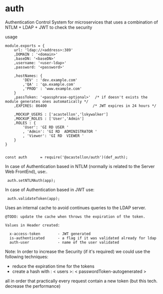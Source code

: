 # auth
Authentication Control System for microservices that uses a combination of 
NTLM + LDAP + JWT to check  the security

usage

    module.exports = {
        url: 'ldap://<address>:389'
        ,DOMAIN : '<domain>'
        ,baseDN: '<baseDN>'
        ,username: '<user-ldap>'
        ,password: '<password>'
    
        ,hostNames: {
            'DEV' : 'dev.example.com'
            ,'QA' : 'qa.example.com'
            ,'PROD' : 'www.example.com'
        }
        ,passToken: '<passphrase-optional>'  /* if doesn't exists the module generates ones automatically */
        ,EXPIRES: 86400                     /* JWT expires in 24 hours */
        
        ,MOCKUP_USERS : ['acastellon','lskywalker']
        ,MOCKUP_ROLES : ['User','Admin']
        ,ROLES : {
            'User': 'GI RD USER '
            , 'Admin': 'GI RD  ADMINISTRATOR '
            , 'Viewer': 'GI RD  VIEWER '
        }
    }


    const auth      = require('@acastellon/auth')(def_auth);
    
In case of Authentication based in NTLM (normally is related to the Server Web FrontEnd), use:.

     auth.setNTLMAuth(app);
     
In case of Authentication based in JWT use:

     auth.validateToken(app);

Uses an internal cache to avoid continues queries to the LDAP server. 

    @TODO: update the cache when throws the expiration of the token.      
    
    Values in Header created:
    
      x-access-token        - JWT generated 
      is-authenticated      - a flag if it was validated already for ldap 
      auth-user             - name of the user validated
    
Note: In order to increase the Security (if it's required) we could use the following techniques:
     
 - reduce the expiration time for the tokens
 - create a hash with : < users >: < passwordToken-autogenerated > 
     
all in order that practically every request contain a new token (but this tech. decrease the performance)
    